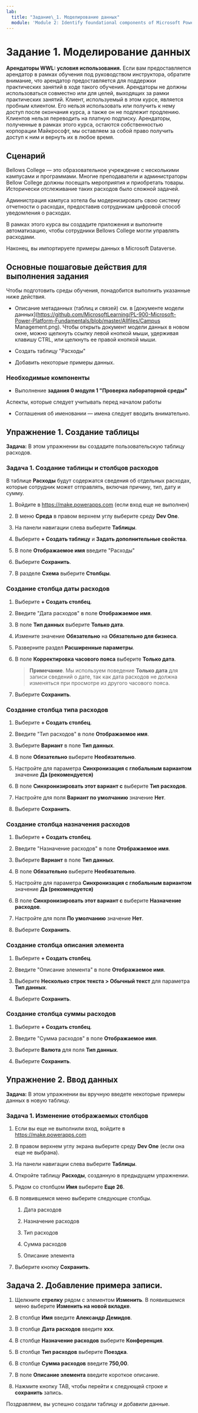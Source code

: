 ```yaml
---
lab:
  title: "Задание\_1. Моделирование данных"
  module: 'Module 2: Identify foundational components of Microsoft Power Platform'
---
```


# Задание 1. Моделирование данных

**Арендаторы WWL: условия использования.** Если вам предоставляется арендатор в рамках обучения под руководством инструктора, обратите внимание, что арендатор предоставляется для поддержки практических занятий в ходе такого обучения. Арендаторы не должны использоваться совместно или для целей, выходящих за рамки практических занятий. Клиент, используемый в этом курсе, является пробным клиентом. Его нельзя использовать или получить к нему доступ после окончания курса, а также он не подлежит продлению. Клиентов нельзя переводить на платную подписку. Арендаторы, полученные в рамках этого курса, остаются собственностью корпорации Майкрософт, мы оставляем за собой право получить доступ к ним и вернуть их в любое время. 

## Сценарий

Bellows College — это образовательное учреждение с несколькими кампусами и программами. Многие преподаватели и администраторы Bellow College должны посещать мероприятия и приобретать товары. Исторически отслеживание таких расходов было сложной задачей. 

Администрация кампуса хотела бы модернизировать свою систему отчетности о расходах, предоставив сотрудникам цифровой способ уведомления о расходах. 

В рамках этого курса вы создадите приложения и выполните автоматизацию, чтобы сотрудники Bellows College могли управлять расходами.

Наконец, вы импортируете примеры данных в Microsoft Dataverse.

## Основные пошаговые действия для выполнения задания

Чтобы подготовить среды обучения, понадобится выполнить указанные ниже действия.

- Описание метаданных (таблиц и связей) см. в [документе модели данных](https://github.com/MicrosoftLearning/PL-900-Microsoft-Power-Platform-Fundamentals/blob/master/Allfiles/Campus Management.png). Чтобы открыть документ модели данных в новом окне, можно щелкнуть ссылку левой кнопкой мыши, удерживая клавишу CTRL, или щелкнуть ее правой кнопкой мыши.

- Создать таблицу "Расходы"

- Добавить некоторые примеры данных. 

### Необходимые компоненты

- Выполнение **задания 0 модуля 1 "Проверка лабораторной среды"**

Аспекты, которые следует учитывать перед началом работы

- Соглашения об именовании — имена следует вводить внимательно.

## Упражнение 1. Создание таблицы

**Задача:** В этом упражнении вы создадите пользовательскую таблицу расходов.

### Задача 1. Создание таблицы и столбцов расходов

В таблице **Расходы** будут содержатся сведения об отдельных расходах, которые сотрудник может отправлять, включая причину, тип, дату и сумму.

1. Войдите в https://make.powerapps.com (если вход еще не выполнен)

1. В меню **Среда** в правом верхнем углу выберите среду **Dev One**.

1. На панели навигации слева выберите **Таблицы**.

1. Выберите **+ Создать таблицу** и **Задать дополнительные свойства**.

1. В поле **Отображаемое имя** введите "Расходы"

1. Выберите **Сохранить**.

1. В разделе **Схема** выберите **Столбцы**.

### Создание столбца даты расходов

1. Выберите **+ Создать столбец**.

1. Введите "Дата расходов" в поле **Отображаемое имя**.

1. В поле **Тип данных** выберите **Только дата**.

1. Измените значение **Обязательно** на **Обязательно для бизнеса**.

1. Разверните раздел **Расширенные параметры**.

1. В поле **Корректировка часового пояса** выберите **Только дата**.

    >**Примечание**. Мы используем поведение **Только дата** для записи сведений о дате, так как дата расходов не должна изменяться при просмотре из другого часового пояса.

1. Выберите **Сохранить**.

### Создание столбца типа расходов

1. Выберите **+ Создать столбец**.

1. Введите "Тип расходов" в поле **Отображаемое имя**.

1. Выберите **Вариант** в поле **Тип данных**.

1. В поле **Обязательно** выберите **Необязательно**.

1. Настройте для параметра **Синхронизация с глобальным вариантом** значение **Да (рекомендуется)**

1. В поле **Синхронизировать этот вариант с** выберите **Тип расходов**.

1. Настройте для поля **Вариант по умолчанию** значение **Нет**.

1. Выберите **Сохранить**.

### Создание столбца назначения расходов

1. Выберите **+ Создать столбец**.

1. Введите "Назначение расходов" в поле **Отображаемое имя**.

1. Выберите **Вариант** в поле **Тип данных**.

1. В поле **Обязательно** выберите **Необязательно**.

1. Настройте для параметра **Синхронизация с глобальным вариантом** значение **Да (рекомендуется)**

1. В поле **Синхронизировать этот вариант с** выберите **Назначение расходов**.

1. Настройте для поля **По умолчанию** значение **Нет**.

1. Выберите **Сохранить**.

### Создание столбца описания элемента

1. Выберите **+ Создать столбец**.

1. Введите "Описание элемента" в поле **Отображаемое имя**.

1. Выберите **Несколько строк текста &gt; Обычный текст** для параметра **Тип данных**.

1. Выберите **Сохранить**.

### Создание столбца суммы расходов

1. Выберите **+ Создать столбец**.

1. Введите "Сумма расходов" в поле **Отображаемое имя**.

1. Выберите **Валюта** для поля **Тип данных**.

1. Выберите **Сохранить**.

 
## Упражнение 2. Ввод данных

**Задача:** В этом упражнении вы вручную введете некоторые примеры данных в новую таблицу. 

### Задача 1. Изменение отображаемых столбцов

1. Если вы еще не выполнили вход, войдите в https://make.powerapps.com

1. В правом верхнем углу экрана выберите среду **Dev One** (если она еще не выбрана).

1. На панели навигации слева выберите **Таблицы**.

1. Откройте таблицу **Расходы**, созданную в предыдущем упражнении.

1. Рядом со столбцом **Имя** выберите **Еще 26**.

1. В появившемся меню выберите следующие столбцы.

    1. Дата расходов

    2. Назначение расходов 

    3. Тип расходов

    4. Сумма расходов

    5. Описание элемента

1. Выберите кнопку **Сохранить**.

## Задача 2. Добавление примера записи.

1. Щелкните **стрелку** рядом с элементом **Изменить**. В появившемся меню выберите **Изменить на новой вкладке**.

1. В столбце **Имя** введите **Александр Демидов**.

1. В столбце **Дата расходов** введите **xxx**.

1. В столбце **Назначение расходов** выберите **Конференция**.

1. В столбце **Тип расходов** выберите **Поездка**.

1. В столбце **Сумма расходов** введите **750,00**.

1. В поле **Описание элемента** введите короткое описание.

1. Нажмите кнопку TAB, чтобы перейти к следующей строке и **сохранить** запись.

Поздравляем, вы успешно создали таблицу и добавили данные.


